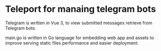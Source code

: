 # Teleport for manaing telegram bots

Telegram is written in Vue 3, to view submitted messages retrieve from Telegram bots.

main.go is written in Go language for embedding web app and assets to improve serving static files performance and easier deployment.

